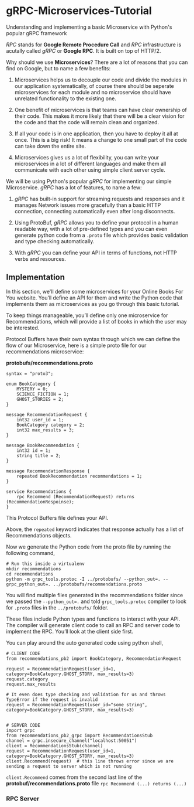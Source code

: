 # gRPC-Microservices-Tutorial
Understanding and implementing a basic Microservice with Python's popular gRPC framework

*RPC* stands for **Google Remote Procedure Call** and *RPC* infrastructure is acutally called *gRPC* or **Google RPC**. It is built on top of HTTP/2.

Why should we use **Microservices**? There are a lot of reasons that you can find on Google, but to name a few benefits:

1. Microservices helps us to decouple our code and divide the modules in our application systematically, of course there should be seperate microservices for each module and no microservice should have unrelated functionality to the existing one.

2. One benefit of microservices is that teams can have clear ownership of their code. This makes it more likely that there will be a clear vision for the code and that the code will remain clean and organized.

3. If all your code is in one application, then you have to deploy it all at once. This is a big risk! It means a change to one small part of the code can take down the entire site.

4. Microservices gives us a lot of flexibility, you can write your microservices in a lot of different languages and make them all communicate with each other using simple client server cycle.


We will be using Python's popular *gRPC* for implementing our simple Microservice. *gRPC* has a lot of features, to name a few:

1. *gRPC* has built-in support for streaming requests and responses and it manages Network issues more gracefully than a basic HTTP connection, connecting automatically even after long disconnects.

2. Using ProtoBuf, *gRPC* allows you to define your protocol in a human readable way, with a lot of pre-defined types and you can even generate python code from a `.proto` file which provides basic validation and type checking automatically.

3. With *gRPC* you can define your API in terms of functions, not HTTP verbs and resources.


## Implementation

In this section, we'll define some microservices for your Online Books For You website. You’ll define an API for them and write the Python code that implements them as microservices as you go through this basic tutorial.

To keep things manageable, you’ll define only one microservice for Recommendations, which will provide a list of books in which the user may be interested.


Protocol Buffers have their own syntax through which we can define the flow of our Microservice, here is a simple proto file for our recommendations microservice:

**protobufs/recommendations.proto**
```
syntax = "proto3";

enum BookCategory {
    MYSTERY = 0;
    SCIENCE_FICTION = 1;
    GHOST_STORIES = 2;
}

message RecommendationRequest {
    int32 user_id = 1;
    BookCategory category = 2;
    int32 max_results = 3;
}

message BookRecommendation {
    int32 id = 1;
    string title = 2;
}

message RecommendationResponse {
    repeated BookRecommendation recommendations = 1;
}

service Recommendations {
    rpc Recommend (RecommendationRequest) returns (RecommendationRespoinse);
}
```

This Protocol Buffers file defines your API.

Above, the `repeated` keyword indicates that response actually has a list of Recommendations objects.

Now we generate the Python code from the proto file by running the following command,

```
# Run this inside a virtualenv
mkdir recommendations
cd recommendations
python -m grpc_tools.protoc -I ../protobufs/ --python_out=. --grpc_python_out=. ../protobufs/recommendations.proto
```

You will find multiple files generated in the recommendations folder since we passed the `--python_out=.` and told `grpc_tools.protoc` compiler to look for `.proto` files in the `../protobufs/` folder.

These files include Python types and functions to interact with your API. The compiler will generate client code to call an RPC and server code to implement the RPC. You’ll look at the client side first.

You can play around the auto generated code using python shell,

```
# CLIENT CODE
from recommendations_pb2 import BookCategory, RecommendationRequest

request = RecommendationRequest(user_id=1, category=BookCategory.GHOST_STORY, max_results=3)
request.category
request.max_results

# It even does type checking and validation for us and throws TypeError if the request is invalid
request = RecommendationRequest(user_id="some string", category=BookCategory.GHOST_STORY, max_results=3)


# SERVER CODE
import grpc
from recommendations_pb2_grpc import RecommendationsStub
channel = grpc.insecure_channel("localhost:50051")
client = RecommendationsStub(channel)
request = RecommendationRequest(user_id=1, category=BookCategory.GHOST_STORY, max_results=3)
client.Recommend(request)  # this line throws error since we are sending a request to server which is not running
```

`client.Recommend` comes from the second last line of the **protobuf/recommendations.proto** file `rpc Recommend (...) returns (...)`

### RPC Server
